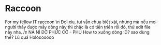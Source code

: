 # Raccoon
For my fellow IT raccoon \n
Đợi xíu, tui vẫn chưa biết xài, nhưng mà nếu mọi người thấy được mấy dòng này thì chắc là có tiến triển rồi đó, thử edit file này nha. /n
NÀ NÍ ĐỜ PHỨC CỜ - PHÚ
How to xuống dòng :D?
sao dùng thế?
Lú quá
Holooooooo
